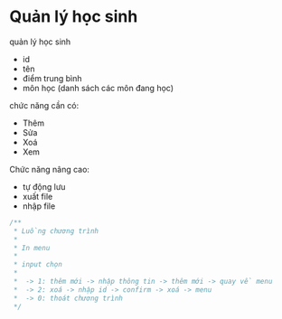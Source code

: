 # Quản lý học sinh

quản lý học sinh
  - id
  - tên
  - điểm trung bình
  - môn học (danh sách các môn đang học)

chức năng cần có:
  - Thêm
  - Sửa
  - Xoá
  - Xem

Chức năng nâng cao:
  - tự động lưu
  - xuất file
  - nhập file

```php
/**
 * Luồng chương trình
 * 
 * In menu
 * 
 * input chọn
 * 
 *  -> 1: thêm mới -> nhập thông tin -> thêm mới -> quay về menu
 *  -> 2: xoá -> nhập id -> confirm -> xoá -> menu
 *  -> 0: thoát chương trình
 */
```
